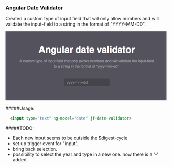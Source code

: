 ### Angular Date Validator

Created a custom type of input field that will only allow numbers and will validate the input-field to a string in the format of "YYYY-MM-DD".

![Screenshot](./screenshot.png?raw=true "Angular date validator")

#####Usage:
````html
  <input type="text" ng-model="date" jf-date-validator>
````

#####TODO:
- Each new input seems to be outside the $digest-cycle
- set up trigger event for "input".
- bring back selection.
- possibility to select the year and type in a new one. now there is a '-' added.